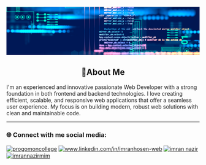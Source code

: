![logo](https://raw.githubusercontent.com/Imrannazirmim/Imrannazirmim/main/Untitled%20design.png)
<h2 align="center">🤙About Me</h2>
 I'm an experienced and innovative passionate Web Developer with a strong foundation in both frontend and backend technologies. I love creating efficient, scalable, and responsive web applications that offer a seamless user experience. My focus is on building modern, robust web solutions with clean and maintainable code.
<hr>
<h3 align="left">🌐 Connect with me social media:</h3>
<p align="left">
<a href="https://x.com/progomoncollege" target="blank"><img align="center" src="https://raw.githubusercontent.com/rahuldkjain/github-profile-readme-generator/master/src/images/icons/Social/twitter.svg" alt="progomoncollege" height="30" width="40" /></a>
<a href="https://www.linkedin.com/in/imranhosen-web/" target="blank"><img align="center" src="https://raw.githubusercontent.com/rahuldkjain/github-profile-readme-generator/master/src/images/icons/Social/linked-in-alt.svg" alt="www.linkedin.com/in/imranhosen-web" height="30" width="40" /></a>
<a href="https://www.facebook.com/profile.php?id=100087437500804" target="blank"><img align="center" src="https://raw.githubusercontent.com/rahuldkjain/github-profile-readme-generator/master/src/images/icons/Social/facebook.svg" alt="imran nazir" height="30" width="40" /></a>
<a href="https://www.youtube.com/@Imrannazirmim" target="blank"><img align="center" src="https://raw.githubusercontent.com/rahuldkjain/github-profile-readme-generator/master/src/images/icons/Social/youtube.svg" alt="imrannazirmim" height="30" width="40" /></a>
</p>


